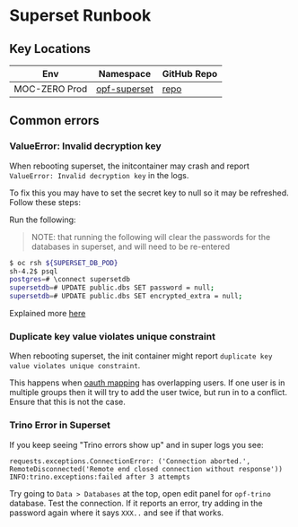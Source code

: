 # Superset Runbook

## Key Locations

| Env                                    | Namespace                     |GitHub Repo                     |
|----------------------------------------|-------------------------------|--------------------------------|
| MOC-ZERO Prod                          | [opf-superset][superset]      | [repo][repo]                   |



## Common errors



### ValueError: Invalid decryption key

When rebooting superset, the initcontainer may crash and report `ValueError: Invalid decryption key` in the logs.

To fix this you may have to set the secret key to null so it may be refreshed. Follow these steps:

Run the following:

> NOTE: that running the following will clear the passwords for the databases in superset, and will need to be re-entered

```bash
$ oc rsh ${SUPERSET_DB_POD}
sh-4.2$ psql
postgres=# \connect supersetdb
supersetdb=# UPDATE public.dbs SET password = null;
supersetdb=# UPDATE public.dbs SET encrypted_extra = null;
```

Explained more [here](https://github.com/operate-first/SRE/issues/408)


### Duplicate key value violates unique constraint

When rebooting superset, the init container might report `duplicate key value violates unique constraint`.

This happens when [oauth mapping][oauth-mapping] has overlapping users. If one user is in multiple groups then it will
try to add the user twice, but run in to a conflict. Ensure that this is not the case.

### Trino Error in Superset

If you keep seeing "Trino errors show up" and in super logs you see:
```
requests.exceptions.ConnectionError: ('Connection aborted.', RemoteDisconnected('Remote end closed connection without response'))
INFO:trino.exceptions:failed after 3 attempts
```
Try going to `Data > Databases` at the top, open edit panel for `opf-trino` database. Test the connection.
If it reports an error, try adding in the password again where it says `XXX..` and see if that works.


[oauth-mapping]: https://github.com/operate-first/apps/blob/master/odh-manifests/zero/superset/base/secret.yaml#L29
[superset]: superset
[repo]: https://github.com/operate-first/apps/tree/master/odh/overlays/moc/zero/kafka
